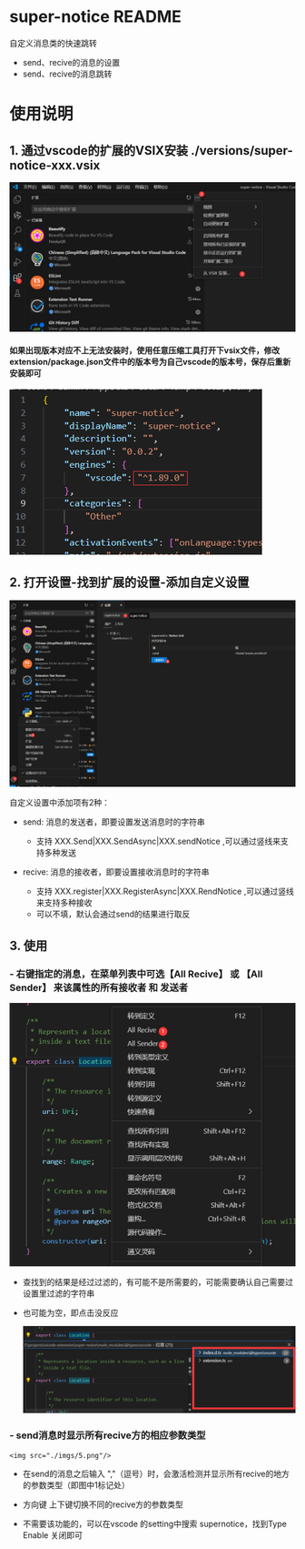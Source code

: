 # super-notice README

自定义消息类的快速跳转

- send、recive的消息的设置
- send、recive的消息跳转

# 使用说明

## 1. 通过vscode的扩展的VSIX安装 ./versions/super-notice-xxx.vsix

<img src="./imgs/1.png"/>

  <h4>如果出现版本对应不上无法安装时，使用任意压缩工具打开下vsix文件，修改extension/package.json文件中的版本号为自己vscode的版本号，保存后重新安装即可</h4>
<img src="./imgs/6.png"/>

## 2. 打开设置-找到扩展的设置-添加自定义设置

<img src="./imgs/2.png"/>

自定义设置中添加项有2种：

- send: 消息的发送者，即要设置发送消息时的字符串
  - 支持  XXX.Send|XXX.SendAsync|XXX.sendNotice ,可以通过竖线来支持多种发送

- recive: 消息的接收者，即要设置接收消息时的字符串
  - 支持  XXX.register|XXX.RegisterAsync|XXX.RendNotice ,可以通过竖线来支持多种接收
  - 可以不填，默认会通过send的结果进行取反

## 3. 使用

 ### - 右键指定的消息，在菜单列表中可选【All Recive】 或 【All Sender】 来该属性的所有接收者 和 发送者

  <img src="./imgs/3.png"/>

  - 查找到的结果是经过过滤的，有可能不是所需要的，可能需要确认自己需要过设置里过滤的字符串

  - 也可能为空，即点击没反应

    <img src="./imgs/4.png"/>

### - send消息时显示所有recive方的相应参数类型

    <img src="./imgs/5.png"/>

  - 在send的消息之后输入 ","（逗号）时，会激活检测并显示所有recive的地方的参数类型（即图中1标记处）

  - 方向键 上下键切换不同的recive方的参数类型

  - 不需要该功能的，可以在vscode 的setting中搜索 supernotice，找到Type Enable 关闭即可
